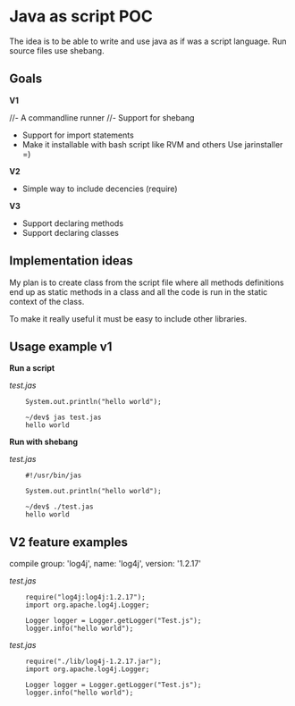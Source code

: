 # Java as script POC

The idea is to be able to write and use java as if was a script language. Run
source files use shebang.

## Goals

**V1**

//- A commandline runner
//- Support for shebang
- Support for import statements
- Make it installable with bash script like RVM and others
  Use jarinstaller =)

**V2**

- Simple way to include decencies (require)

**V3**

- Support declaring methods
- Support declaring classes

## Implementation ideas

My plan is to create class from the script file where all methods definitions end up
as static methods in a class and all the code is run in the static context of the class.

To make it really useful it must be easy to include other libraries.


## Usage example v1

__Run a script__

_test.jas_
```
    System.out.println("hello world");
```

```
    ~/dev$ jas test.jas
    hello world
``` 

__Run with shebang__

_test.jas_
```
    #!/usr/bin/jas
    
    System.out.println("hello world");
```

```
    ~/dev$ ./test.jas
    hello world
``` 

## V2 feature examples

compile group: 'log4j', name: 'log4j', version: '1.2.17'

_test.jas_
```
    require("log4j:log4j:1.2.17");
    import org.apache.log4j.Logger;
    
    Logger logger = Logger.getLogger("Test.js");
    logger.info("hello world");
```

_test.jas_
```
    require("./lib/log4j-1.2.17.jar");
    import org.apache.log4j.Logger;
    
    Logger logger = Logger.getLogger("Test.js");
    logger.info("hello world");
```